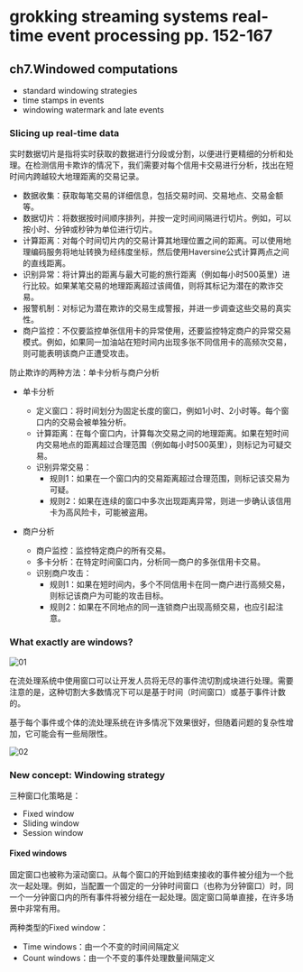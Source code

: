# grokking streaming systems real-time event processing pp. 152-167

## ch7.Windowed computations

- standard windowing strategies
- time stamps in events
- windowing watermark and late events

### Slicing up real-time data

实时数据切片是指将实时获取的数据进行分段或分割，以便进行更精细的分析和处理。在检测信用卡欺诈的情况下，我们需要对每个信用卡交易进行分析，找出在短时间内跨越较大地理距离的交易记录。

- 数据收集：获取每笔交易的详细信息，包括交易时间、交易地点、交易金额等。
- 数据切片：将数据按时间顺序排列，并按一定时间间隔进行切片。例如，可以按小时、分钟或秒钟为单位进行切片。
- 计算距离：对每个时间切片内的交易计算其地理位置之间的距离。可以使用地理编码服务将地址转换为经纬度坐标，然后使用Haversine公式计算两点之间的直线距离。
- 识别异常：将计算出的距离与最大可能的旅行距离（例如每小时500英里）进行比较。如果某笔交易的地理距离超过该阈值，则将其标记为潜在的欺诈交易。
- 报警机制：对标记为潜在欺诈的交易生成警报，并进一步调查这些交易的真实性。
- 商户监控：不仅要监控单张信用卡的异常使用，还要监控特定商户的异常交易模式。例如，如果同一加油站在短时间内出现多张不同信用卡的高频次交易，则可能表明该商户正遭受攻击。

防止欺诈的两种方法：单卡分析与商户分析

- 单卡分析
  - 定义窗口：将时间划分为固定长度的窗口，例如1小时、2小时等。每个窗口内的交易会被单独分析。
  - 计算距离：在每个窗口内，计算每次交易之间的地理距离。如果在短时间内交易地点的距离超过合理范围（例如每小时500英里），则标记为可疑交易。
  - 识别异常交易：
    - 规则1：如果在一个窗口内的交易距离超过合理范围，则标记该交易为可疑。
    - 规则2：如果在连续的窗口中多次出现距离异常，则进一步确认该信用卡为高风险卡，可能被盗用。

- 商户分析
  - 商户监控：监控特定商户的所有交易。
  - 多卡分析：在特定时间窗口内，分析同一商户的多张信用卡交易。
  - 识别商户攻击：
    - 规则1：如果在短时间内，多个不同信用卡在同一商户进行高频交易，则标记该商户为可能的攻击目标。
    - 规则2：如果在不同地点的同一连锁商户出现高频交易，也应引起注意。

### What exactly are windows?

![01](https://inasa.dev/img/grokkingstreamingsystems/ch7/01.png)

在流处理系统中使用窗口可以让开发人员将无尽的事件流切割成块进行处理。需要注意的是，这种切割大多数情况下可以是基于时间（时间窗口）或基于事件计数的。

基于每个事件或个体的流处理系统在许多情况下效果很好，但随着问题的复杂性增加，它可能会有一些局限性。

![02](https://inasa.dev/img/grokkingstreamingsystems/ch7/02.png)

### New concept: Windowing strategy

三种窗口化策略是：

- Fixed window
- Sliding window
- Session window

#### Fixed windows

固定窗口也被称为滚动窗口。从每个窗口的开始到结束接收的事件被分组为一个批次一起处理。例如，当配置一个固定的一分钟时间窗口（也称为分钟窗口）时，同一个一分钟窗口内的所有事件将被分组在一起处理。固定窗口简单直接，在许多场景中非常有用。

两种类型的Fixed window：

- Time windows：由一个不变的时间间隔定义
- Count windows：由一个不变的事件处理数量间隔定义
